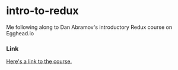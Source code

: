 # intro-to-redux
Me following along to Dan Abramov's introductory Redux course on Egghead.io

### Link
[Here's a link to the course.](https://egghead.io/courses/getting-started-with-redux)